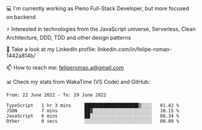 💻 I'm currently working as Pleno Full-Stack Developer, but more focused on backend

⚡ Interested in technologies from the JavaScript universe, Serverless, Clean Architecture, DDD, TDD and other design patterns

👥 Take a look at my LinkedIn profile: linkedin.com/in/felipe-romao-1442a814b/

📫 How to reach me: feliperomao.a@gmail.com

📊 Check my stats from WakaTime (VS Code) and GitHub:

<!--START_SECTION:waka-->

```text
From: 22 June 2022 - To: 29 June 2022

TypeScript   1 hr 3 mins     ████████████████████▒░░░░   81.42 %
JSON         7 mins          ██▓░░░░░░░░░░░░░░░░░░░░░░   10.15 %
JavaScript   6 mins          ██░░░░░░░░░░░░░░░░░░░░░░░   08.34 %
Other        0 secs          ░░░░░░░░░░░░░░░░░░░░░░░░░   00.09 %
```

<!--END_SECTION:waka-->
